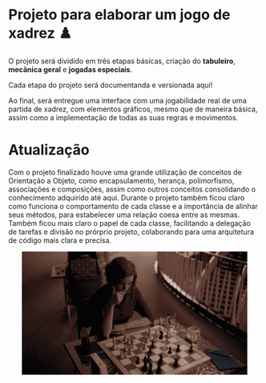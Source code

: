 # Projeto para elaborar um jogo de xadrez  :chess_pawn:

O projeto será dividido em três etapas básicas, criação do **tabuleiro**, **mecânica geral** e **jogadas especiais**.

Cada etapa do projeto será documentanda e versionada aqui!

Ao final, será entregue uma interface com uma jogabilidade real de uma partida de xadrez, com elementos gráficos, mesmo que de maneira básica, assim como a implementação de todas as suas regras e movimentos.

# Atualização

Com o projeto finalizado houve uma grande utilização de conceitos de Orientação a Objeto, como encapsulamento, herança, polimorfismo, associações e composições, assim como outros conceitos consolidando o conhecimento adquirido até aqui. Durante o projeto também ficou claro como funciona o comportamento de cada classe e a importância de alinhar seus métodos, para estabelecer uma relação coesa entre as mesmas. Também ficou mais claro o papel de cada classe, facilitando a delegação de tarefas e divisão no prórprio projeto, colaborando para uma arquitetura de código mais clara e precisa.

<p align = "center"> <img width = 450px  src ="./xeque.gif"> </p>
